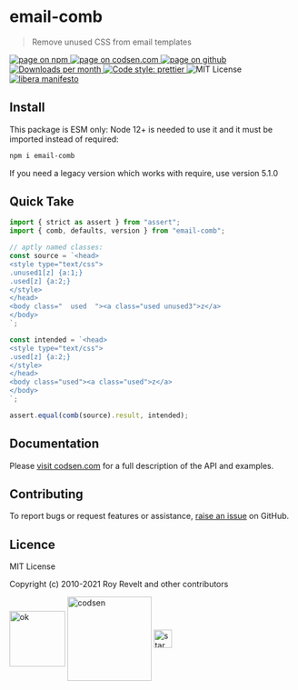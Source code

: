# email-comb

> Remove unused CSS from email templates

<div class="package-badges">
  <a href="https://www.npmjs.com/package/email-comb" rel="nofollow noreferrer noopener">
    <img src="https://img.shields.io/badge/-npm-blue?style=flat-square" alt="page on npm">
  </a>
  <a href="https://codsen.com/os/email-comb" rel="nofollow noreferrer noopener">
    <img src="https://img.shields.io/badge/-codsen-blue?style=flat-square" alt="page on codsen.com">
  </a>
  <a href="https://github.com/codsen/codsen/tree/main/packages/email-comb" rel="nofollow noreferrer noopener">
    <img src="https://img.shields.io/badge/-github-blue?style=flat-square" alt="page on github">
  </a>
  <a href="https://npmcharts.com/compare/email-comb?interval=30" rel="nofollow noreferrer noopener" target="_blank">
    <img src="https://img.shields.io/npm/dm/email-comb.svg?style=flat-square" alt="Downloads per month">
  </a>
  <a href="https://prettier.io" rel="nofollow noreferrer noopener" target="_blank">
    <img src="https://img.shields.io/badge/code_style-prettier-brightgreen.svg?style=flat-square" alt="Code style: prettier">
  </a>
  <img src="https://img.shields.io/badge/licence-MIT-brightgreen.svg?style=flat-square" alt="MIT License">
  <a href="https://liberamanifesto.com" rel="nofollow noreferrer noopener" target="_blank">
    <img src="https://img.shields.io/badge/libera-manifesto-lightgrey.svg?style=flat-square" alt="libera manifesto">
  </a>
</div>

## Install

This package is ESM only: Node 12+ is needed to use it and it must be imported instead of required:

```bash
npm i email-comb
```

If you need a legacy version which works with require, use version 5.1.0

## Quick Take

```js
import { strict as assert } from "assert";
import { comb, defaults, version } from "email-comb";

// aptly named classes:
const source = `<head>
<style type="text/css">
.unused1[z] {a:1;}
.used[z] {a:2;}
</style>
</head>
<body class="  used  "><a class="used unused3">z</a>
</body>
`;

const intended = `<head>
<style type="text/css">
.used[z] {a:2;}
</style>
</head>
<body class="used"><a class="used">z</a>
</body>
`;

assert.equal(comb(source).result, intended);
```

## Documentation

Please [visit codsen.com](https://codsen.com/os/email-comb/) for a full description of the API and examples.

## Contributing

To report bugs or request features or assistance, [raise an issue](https://github.com/codsen/codsen/issues/new/choose) on GitHub.

## Licence

MIT License

Copyright (c) 2010-2021 Roy Revelt and other contributors

<img src="https://codsen.com/images/png-codsen-ok.png" width="98" alt="ok" align="center"> <img src="https://codsen.com/images/png-codsen-1.png" width="148" alt="codsen" align="center"> <img src="https://codsen.com/images/png-codsen-star-small.png" width="32" alt="star" align="center">
